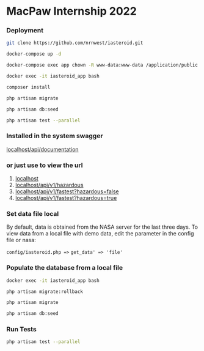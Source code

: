 MacPaw Internship 2022
===========================
### Deployment
```bash
git clone https://github.com/nrnwest/iasteroid.git
```
```bash
docker-compose up -d

docker-compose exec app chown -R www-data:www-data /application/public /application/storage

````
```bash
docker exec -it iasteroid_app bash

composer install

php artisan migrate

php artisan db:seed

php artisan test --parallel

```
### Installed in the system swagger
[localhost/api/documentation](http://localhost/api/documentation)

### or just use to view the url
1. [localhost](http://localhost)
2. [localhost/api/v1/hazardous](http://localhost/api/v1/hazardous)
3. [localhost/api/v1/fastest?hazardous=false](http://localhost/api/v1/fastest?hazardous=false)
4. [localhost/api/v1/fastest?hazardous=true](http://localhost/api/v1/fastest?hazardous=true)

### Set data file local
By default, data is obtained from the NASA server for the last three days.
To view data from a local file with demo data, 
edit the parameter in the config file or nasa:

`config/iasteroid.php =>`
`get_data' => 'file'`
### Populate the database from a local file
```bash
docker exec -it iasteroid_app bash

php artisan migrate:rollback

php artisan migrate

php artisan db:seed

```

### Run Tests
```bash
php artisan test --parallel
```
